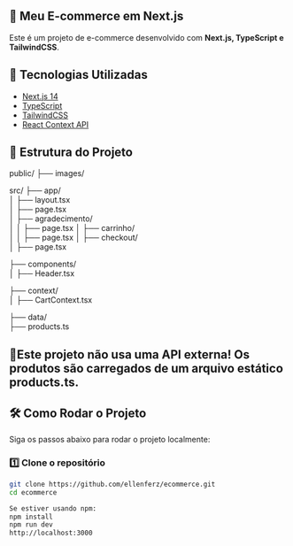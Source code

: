 ## 🛒 Meu E-commerce em Next.js

Este é um projeto de e-commerce desenvolvido com **Next.js, TypeScript e TailwindCSS**.

## 🚀 Tecnologias Utilizadas
- [Next.js 14](https://nextjs.org/)
- [TypeScript](https://www.typescriptlang.org/)
- [TailwindCSS](https://tailwindcss.com/)
- [React Context API](https://react.dev/reference/react/useContext)

## 📂 Estrutura do Projeto
public/ 
  ├── images/ 

src/
  ├── app/                  
  │   ├── layout.tsx       
  │   ├── page.tsx          
  │   ├── agradecimento/    
  │   │   ├── page.tsx
  │   ├── carrinho/         
  │   │   ├── page.tsx
  │   ├── checkout/         
  │       ├── page.tsx

  ├── components/          
  │   ├── Header.tsx        

  ├── context/              
  │   ├── CartContext.tsx   

  ├── data/                 
      ├── products.ts      
      
## 🚨Este projeto não usa uma API externa! Os produtos são carregados de um arquivo estático products.ts.

## 🛠️ Como Rodar o Projeto
Siga os passos abaixo para rodar o projeto localmente:

### 1️⃣ Clone o repositório  
```sh
git clone https://github.com/ellenferz/ecommerce.git
cd ecommerce

Se estiver usando npm: 
npm install
npm run dev
http://localhost:3000




